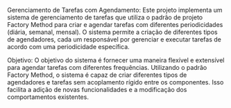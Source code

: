 Gerenciamento de Tarefas com Agendamento: 
Este projeto implementa um sistema de gerenciamento de tarefas que utiliza o padrão de projeto Factory Method para criar e agendar tarefas com diferentes periodicidades (diária, semanal, mensal). O sistema permite a criação de diferentes tipos de agendadores, cada um responsável por gerenciar e executar tarefas de acordo com uma periodicidade específica.

Objetivo: 
O objetivo do sistema é fornecer uma maneira flexível e extensível para agendar tarefas com diferentes frequências. Utilizando o padrão Factory Method, o sistema é capaz de criar diferentes tipos de agendadores e tarefas sem acoplamento rígido entre os componentes. Isso facilita a adição de novas funcionalidades e a modificação dos comportamentos existentes.
